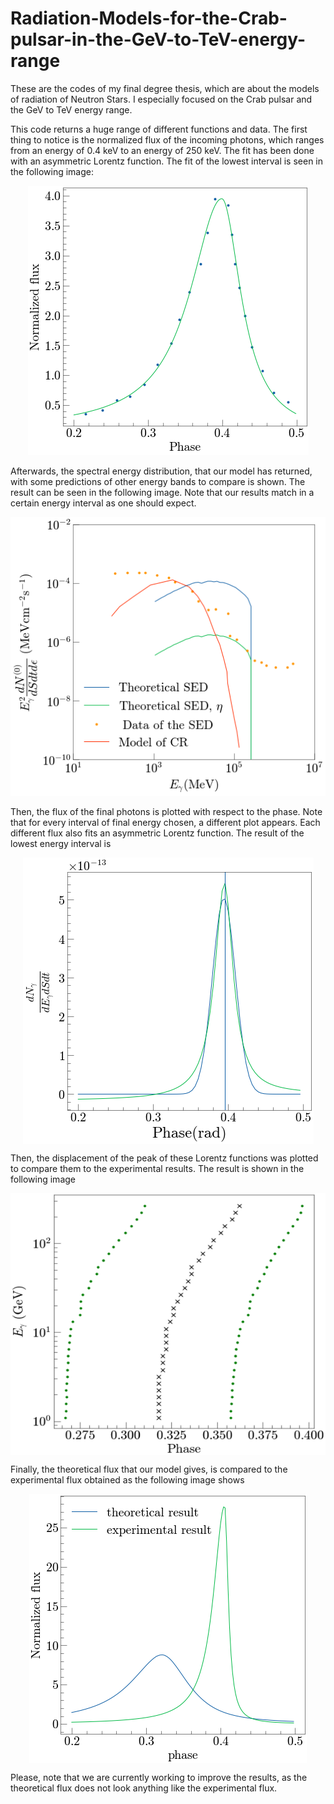 # Radiation-Models-for-the-Crab-pulsar-in-the-GeV-to-TeV-energy-range

These are the codes of my final degree thesis, which are about the models of radiation of Neutron Stars. I especially focused on the Crab pulsar and the GeV to TeV energy range.

This code returns a huge range of different functions and data. The first thing to notice is the normalized flux of the incoming photons, which ranges from an energy of 0.4 keV to an energy of 250 keV. The fit has been done with an asymmetric Lorentz function. The fit of the lowest interval is seen in the following image:

<div align="center">
    <img src="./Gallery/Fit_normalized_flux.png" >
</div>

Afterwards, the spectral energy distribution, that our model has returned, with some predictions of other energy bands to compare is shown. The result can be seen in the following image. Note that our results match in a certain energy interval as one should expect.

<div align="center">
  <img src="./Gallery/SED_theoretical.png">
</div>

Then, the flux of the final photons is plotted with respect to the phase. Note that for every interval of final energy chosen, a different plot appears. Each different flux also fits an asymmetric Lorentz function. The result of the lowest energy interval is

<div align="center">
<img src="./Gallery/Flux_first_energy.png" align="center">
</div>

Then, the displacement of the peak of these Lorentz functions was plotted to compare them to the experimental results. The result is shown in the following image

<div align="center">
<img src="./Gallery/Peak_displacement.png" align="center">
</div>

Finally, the theoretical flux that our model gives, is compared to the experimental flux obtained as the following image shows

<div align="center">
<img src="./Gallery/Flux_obtained.png" align="center">
</div>

Please, note that we are currently working to improve the results, as the theoretical flux does not look anything like the experimental flux.




